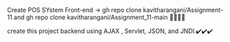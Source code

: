 Create POS SYstem Front-end -> gh repo clone kavitharangani/Assignment-11 and gh repo clone kavitharangani/Assignment_11-main 🎯🎯🎯🎯


create this project backend using AJAX , Servlet, JSON, and JNDI.✔️✔️✔️
